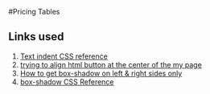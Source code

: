 #Pricing Tables

## Links used
1. [Text indent CSS reference](http://tympanus.net/codrops/css_reference/text-indent/)
2. [trying to align html button at the center of the my page](http://stackoverflow.com/questions/11799159/trying-to-align-html-button-at-the-center-of-the-my-page)
3. [How to get box-shadow on left & right sides only](http://stackoverflow.com/questions/11997032/how-to-get-box-shadow-on-left-right-sides-only)
4. [box-shadow CSS Reference](http://tympanus.net/codrops/css_reference/box-shadow/)
